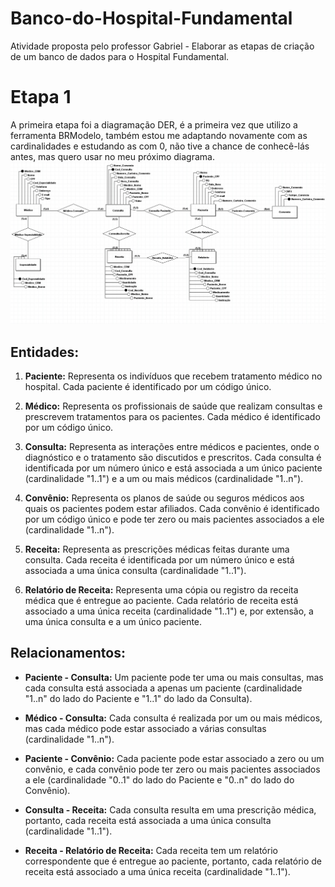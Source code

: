 # Banco-do-Hospital-Fundamental
Atividade proposta pelo professor Gabriel - Elaborar as etapas de criação de um banco de dados para o Hospital Fundamental.

# Etapa 1

A primeira etapa foi a diagramação DER, é a primeira vez que utilizo a ferramenta BRModelo, também estou me adaptando novamente com as cardinalidades e estudando as com 0, não tive a chance de conhecê-lás antes, mas quero usar no meu próximo diagrama.
![DiagramaDER](der1.jpg)
## Entidades:

1. **Paciente:** Representa os indivíduos que recebem tratamento médico no hospital. Cada paciente é identificado por um código único.

2. **Médico:** Representa os profissionais de saúde que realizam consultas e prescrevem tratamentos para os pacientes. Cada médico é identificado por um código único.

3. **Consulta:** Representa as interações entre médicos e pacientes, onde o diagnóstico e o tratamento são discutidos e prescritos. Cada consulta é identificada por um número único e está associada a um único paciente (cardinalidade "1..1") e a um ou mais médicos (cardinalidade "1..n").

4. **Convênio:** Representa os planos de saúde ou seguros médicos aos quais os pacientes podem estar afiliados. Cada convênio é identificado por um código único e pode ter zero ou mais pacientes associados a ele (cardinalidade "1..n").

5. **Receita:** Representa as prescrições médicas feitas durante uma consulta. Cada receita é identificada por um número único e está associada a uma única consulta (cardinalidade "1..1").

6. **Relatório de Receita:** Representa uma cópia ou registro da receita médica que é entregue ao paciente. Cada relatório de receita está associado a uma única receita (cardinalidade "1..1") e, por extensão, a uma única consulta e a um único paciente.

## Relacionamentos:

- **Paciente - Consulta:** Um paciente pode ter uma ou mais consultas, mas cada consulta está associada a apenas um paciente (cardinalidade "1..n" do lado do Paciente e "1..1" do lado da Consulta).

- **Médico - Consulta:** Cada consulta é realizada por um ou mais médicos, mas cada médico pode estar associado a várias consultas (cardinalidade "1..n").

- **Paciente - Convênio:** Cada paciente pode estar associado a zero ou um convênio, e cada convênio pode ter zero ou mais pacientes associados a ele (cardinalidade "0..1" do lado do Paciente e "0..n" do lado do Convênio).

- **Consulta - Receita:** Cada consulta resulta em uma prescrição médica, portanto, cada receita está associada a uma única consulta (cardinalidade "1..1").

- **Receita - Relatório de Receita:** Cada receita tem um relatório correspondente que é entregue ao paciente, portanto, cada relatório de receita está associado a uma única receita (cardinalidade "1..1").
